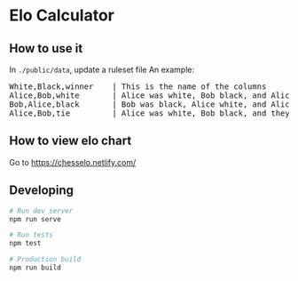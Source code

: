 # Elo Calculator

## How to use it
In `./public/data`, update a ruleset file
An example:
<pre>
White,Black,winner    | This is the name of the columns
Alice,Bob,white       | Alice was white, Bob black, and Alice won
Bob,Alice,black       | Bob was black, Alice white, and Alice won
Alice,Bob,tie         | Alice was white, Bob black, and they tied
</pre>

## How to view elo chart
Go to https://chesselo.netlify.com/

## Developing

```sh
# Run dev server
npm run serve

# Run tests
npm test

# Production build
npm run build
```
